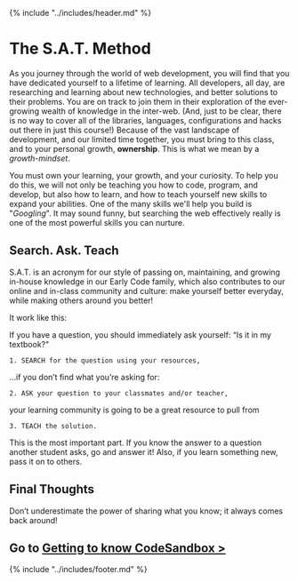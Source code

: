 {% include "../includes/header.md" %}

# The S.A.T. Method

As you journey through the world of web development, you will find that you have dedicated yourself to a lifetime of learning. All developers, all day, are researching and learning about new technologies, and better solutions to their problems. You are on track to join them in their exploration of the ever-growing wealth of knowledge in the inter-web. (And, just to be clear, there is no way to cover all of the libraries, languages, configurations and hacks out there in just this course!) Because of the vast landscape of development, and our limited time together, you must bring to this class, and to your personal growth, **ownership**. This is what we mean by a *growth-mindset*.

You must own your learning, your growth, and your curiosity. To help you do this, we will not only be teaching you how to code, program, and develop, but also how to learn, and how to teach yourself new skills to expand your abilities. One of the many skills we'll help you build is "*Googling*". It may sound funny, but searching the web effectively really is one of the most powerful skills you can nurture. 

## Search. Ask. Teach

S.A.T. is an acronym for our style of passing on, maintaining, and growing in-house knowledge in our Early Code family, which also contributes to our online and in-class community and culture: make yourself better everyday, while making others around you better!

It work like this:

If you have a question, you should immediately ask yourself: “Is it in my textbook?"

    1. SEARCH for the question using your resources,

…if you don’t find what you’re asking for:

    2. ASK your question to your classmates and/or teacher,

your learning community is going to be a great resource to pull from

    3. TEACH the solution.

This is the most important part. If you know the answer to a question another student asks, go and answer it! Also, if you learn something new, pass it on to others. 

<!-- ### See It -->
<!-- Can be a video on youTube as long as it doesn't go to another code school. Eventually all video content should come from ACA. -->
<!-- <iframe src="https://player.vimeo.com/video/292803037" width="640" height="360" frameborder="0" webkitallowfullscreen mozallowfullscreen allowfullscreen></iframe> -->

## Final Thoughts

Don’t underestimate the power of sharing what you know; it always comes back around!

## Go to [Getting to know CodeSandbox >](codeSandBoxes-Prep.md)

{% include "../includes/footer.md" %}
